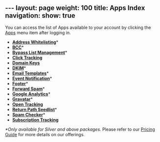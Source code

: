 --- layout: page weight: 100 title: Apps Index navigation: show: true
---

You can access the list of Apps available to your account by clicking
the [Apps](http://sendgrid.com/app) menu item after logging in.

-   [**Address Whitelisting**](address_whitelisting.html)\*
-   [**BCC**](bcc.html)\*
-   [**Bypass List Management**](bypass_list_management.html)\*
-   [**Click Tracking**](click_tracking.html)
-   [**Domain Keys**](domain_keys.html)
-   [**DKIM**](dkim.html)\*
-   [**Email Templates**](email_templates.html)\*
-   [**Event Notification**](event_notification.html)\*
-   [**Footer**](footer.html)\*
-   [**Forward Spam**](forward_spam.html)\*
-   [**Google Analytics**](google_analytics.html)\*
-   [**Gravatar**](gravatar.html)\*
-   [**Open Tracking**](open_tracking.html)
-   [**Return Path Seedlist**](return_path_seedlist.html)\*
-   [**Spam Checker**](spam_checker.html)\*
-   [**Subscription Tracking**](subscription_tracking.html)

*\*Only available for Silver and above packages.* Please refer to our
[Pricing Guide](http://sendgrid.com/pricing.html) for more details on
our offerings.
